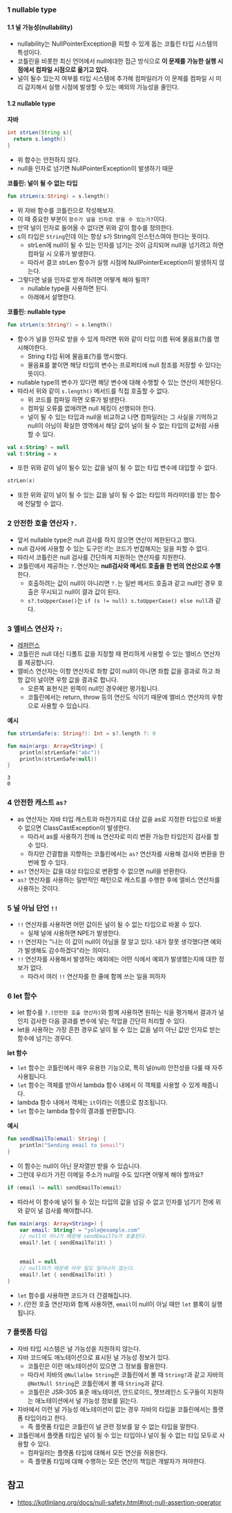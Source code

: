 ### 1 nullable type

#### 1.1 널 가능성(nullability)

- nullability는 NullPointerException을 피할 수 있게 돕는 코틀린 타입 시스템의 특성이다.
- 코틀린을 비롯한 최신 언어에서 null에대한 접근 방식으로 **이 문제를 가능한 실행 시점에서 컴파일 시점으로 옮기고 있다.**
- 널이 될수 있는지 여부를 타입 시스템에 추가해 컴파일러가 이 문제를 컴파일 시 미리 감지해서 실행 시점에 발생할 수 있는 예외의 가능성을 줄인다.

#### 1.2  nullable type

**자바**

```java
int strLen(String s){
  return s.length()
}
```

- 위 함수는 안전하지 않다.
- null을 인자로 넘기면 NullPointerException이 발생하기 때문

**코틀린: 널이 될 수 없는 타입**

```kotlin
fun strLen(s:String) = s.length()
```

- 위 자바 함수를 코틀린으로 작성해보자.
- 이 때 중요한 부분이 `함수가 널을 인자로 받을 수 있는가?`이다.
- 만약 널이 인자로 들어올 수 없다면 위와 같이 함수를 정의한다.
- s의 타입은 `String`인데 이는 항상 s가 String의 인스턴스여야 한다는 뜻이다.
	- strLen에 null이 될 수 있는 인자를 넘기는 것이 금지되며 null을 넘기려고 하면 컴파일 시 오류가 발생한다.
	- 따라서 결코 strLen 함수가 실행 시점에 NullPointerException이 발생하지 않는다.
- 그렇다면 널을 인자로 받게 하려면 어떻게 해야 될까?
	- nullable type을 사용하면 된다.
	- 아래애서 설명한다.

**코틀린: nullable type**

```kotlin
fun strLen(s:String?) = s.length()
```

- 함수가 널을 인자로 받을 수 있게 하려면 위와 같이 타입 이름 뒤에 물음표(?)를 명시해야한다.
	- String 타입 뒤에 물음표(?)를 명시했다.
	- 물음표를 붙이면 해당 타입의 변수는 프로퍼티에 null 참조를 저장할 수 있다는 뜻이다.
- nullable type의 변수가 있다면 해당 변수에 대해 수행할 수 있는 연산이 제한된다.
- 따라서 위와 같이 `s.length()` 메서드를 직접 호출할 수 없다.
	- 위 코드를 컴파일 하면 오류가 발생한다.
	- 컴파일 오류를 없애려면 null 체킹이 선행되야 한다.
	- 널이 될 수 있는 타입과 null을 비교하교 나면 컴파일러는 그 사실을 기억하고 null이 아님이 확실한 영역에서 해당 값이 널이 될 수 없는 타입의 값처럼 사용할 수 있다.

```kotlin
val x:String? = null
val t:String = x
```

- 또한 위와 같이 널이 될수 있는 값을 널이 될 수 없는 타입 변수에 대입할 수 없다.

```kotlin
strLen(x)
```

- 또한 위와 같이 널이 될 수 있는 값을 널이 될 수 없는 타입의 파라미터를 받는 함수에 전달할 수 없다.

### 2 안전한 호출 연산자 `?.`

- 앞서 nullable type은 null 검사를 하지 않으면 연산이 제한된다고 했다.
- null 검사에 사용할 수 있는 도구인 if는 코드가 번잡해지는 일을 피할 수 없다.
- 따라서 코틀린은 null 검사를 간단하게 지원하는 연산자를 지원한다.
- 코틀린에서 제공하는 `?.`연산자는 **null검사와 메서드 호출을 한 번의 연산으로 수행**한다.
	- 호출하려는 값이 null이 아니리면 `?.`는 일반 메서드 호출과 같고 null인 경우 호출은 무시되고 null이 결과 값이 된다.
	- `s?.toUpperCase()`는 `if (s != null) s.toUpperCase() else null`과 같다.

### 3 엘비스 연산자 `?:`

- [레퍼런스](https://kotlinlang.org/docs/null-safety.html#elvis-operator)
- 코틀린은 null 대신 디폴트 값을 지정할 때 편리하게 사용할 수 있는 엘비스 연산자를 제공합니다.
- 엘비스 연산자는 이항 연산자로 좌항 값이 null이 아니면 좌합 값을 결과로 하고 좌항 값이 널이면 우항 값을 결과로 합니다.
  - 오른쪽 표현식은 왼쪽이 null인 경우에만 평가됩니다.
  - 코틀린에서는 return, throw 등의 연산도 식이기 때문에 엘비스 연산자의 우항으로 사용할 수 있습니다.

**예시**

```kotlin
fun strLenSafe(s: String?): Int = s?.length ?: 0

fun main(args: Array<String>) {
    println(strLenSafe("abc"))
    println(strLenSafe(null))
}
```

```
3
0
```

### 4 안전한 캐스트 `as?`

- as 연산자는 자바 타입 캐스트와 마찬가지로 대상 값을 as로 지정한 타입으로 바꿀 수 없으면 ClassCastException이 발생한다.
	- 따라서 as를 사용하기 전에 is 연산자로 미리 변환 가능한 타입인지 검사를 할 수 있다.
	- 하지만 간결함을 지향하는 코틀린에서는 `as?` 연산자를 사용해 검사와 변환을 한번에 할 수 있다.
- `as?` 연산자는 값을 대상 타입으로 변환할 수 없으면 null을 반환한다.
- `as?` 연산자를 사용하는 일반적인 패턴으로 캐스트를 수행한 후에 엘비스 연산자를 사용하는 것이다.

### 5 널 아님 단언 `!!`

- `!!` 연산자를 사용하면 어떤 값이든 널이 될 수 없는 타입으로 바꿀 수 있다.
	- 실제 널에 사용하면 NPE가 발생한다.
- `!!` 연산자는 "나는 이 값이 null이 아님을 잘 알고 있다. 내가 잘못 생각했다면 예외가 발생해도 감수하겠다"라는 의미다.
- `!!` 연산자를 사용해서 발생하는 예외에는 어떤 식에서 예외가 발생했는지에 대한 정보가 없다.
	- 따라서 여러 `!!` 연산자를 한 줄에 함께 쓰는 일을 피하자

### 6 let 함수

- let 함수를 `?.(안전한 호출 연산자)`와 함께 사용하면 원하는 식을 평가해서 결과가 널인지 검사한 다음 결과를 변수에 넣는 작업을 간단히 처리할 수 있다.
- let을 사용하는 가장 흔한 경우로 널이 될 수 있는 값을 널이 아닌 값만 인자로 받는 함수에 넘기는 경우다.

**let 함수**

- `let` 함수는 코틀린에서 매우 유용한 기능으로, 특히 널(null) 안전성을 다룰 때 자주 사용됩니다.
- `let` 함수는 객체를 받아서 lambda 함수 내에서 이 객체를 사용할 수 있게 해줍니다.
- lambda 함수 내에서 객체는 `it`이라는 이름으로 참조됩니다.
- `let` 함수는 lambda 함수의 결과를 반환합니다.

**예시**

```kotlin
fun sendEmailTo(email: String) {
    println("Sending email to $email")
}
```

- 이 함수는 null이 아닌 문자열만 받을 수 있습니다.
- 그런데 우리가 가진 이메일 주소가 null일 수도 있다면 어떻게 해야 할까요?

```kotlin
if (email != null) sendEmailTo(email)
```

- 따라서 이 함수에 널이 될 수 있는 타입의 값을 넘길 수 없고 인자를 넘기기 전에 위와 같이 널 검사를 해야합니다.

```kotlin
fun main(args: Array<String>) {
    var email: String? = "yole@example.com"
	// null이 아니기 때문에 sendEmailTo가 호출된다.
    email?.let { sendEmailTo(it) } 

	
    email = null
    // null이기 때문에 아무 일도 일어나지 않는다.
    email?.let { sendEmailTo(it) } 
}
```

- `let` 함수를 사용하면 코드가 더 간결해집니다.
- `?.`(안전 호출 연산자)와 함께 사용하면, `email`이 null이 아닐 때만 `let` 블록이 실행됩니다.

### 7 플랫폼 타입

- 자바 타입 시스템은 널 가능성을 지원하지 않는다.
- 자바 코드에도 애노테이션으로 표시된 널 가능성 정보가 있다.
	- 코틀린은 이런 애노테이션이 있으면 그 정보를 활용한다.
	- 따라서 자바의 `@Nullalbe String`은 코틀린에서 볼 때 `String?`과 같고 자바의 `@NotNull String`은 코틀린에서 볼 때 `String`과 같다.
	- 코틀린은 JSR-305 표준 애노테이션, 안드로이드, 젯브레인스 도구들이 지원하는 애노테이션에서 널 가능성 정보를 읽는다.
- 자바에서 이런 널 가능성 애노테이션이 없는 경우 자바의 타입을 코틀린에서는 플랫폼 타입이라고 한다.
	- 즉 플랫폼 타입은 코틀린이 널 관련 정보를 알 수 없는 타입을 말한다.
- 코틀린에서 플랫폼 타입은 널이 될 수 있는 타입이나 널이 될 수 없는 타입 모두로 사용할 수 있다.
	- 컴파일러는 플랫폼 타입에 대해서 모든 연산을 허용한다.
	- 즉 플랫폼 타입에 대해 수행하는 모든 연산의 책임은 개발자가 져야한다.

## 참고

- https://kotlinlang.org/docs/null-safety.html#not-null-assertion-operator